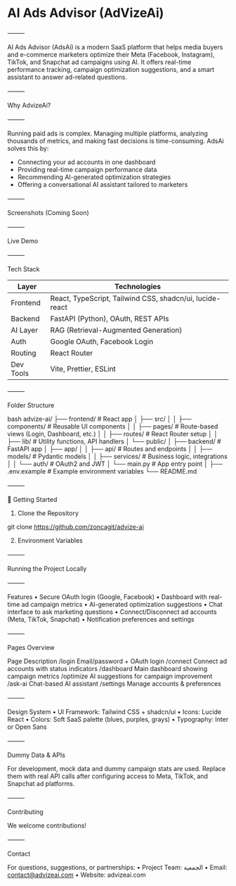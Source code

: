 # AI Ads Advisor (AdVizeAi)

⸻

AI Ads Advisor (AdsAi) is a modern SaaS platform that helps media buyers and e-commerce marketers optimize their Meta (Facebook, Instagram), TikTok, and Snapchat ad campaigns using AI. It offers real-time performance tracking, campaign optimization suggestions, and a smart assistant to answer ad-related questions.

⸻

Why AdvizeAi?

⸻

Running paid ads is complex. Managing multiple platforms, analyzing thousands of metrics, and making fast decisions is time-consuming. AdsAi solves this by:
- Connecting your ad accounts in one dashboard
- Providing real-time campaign performance data
- Recommending AI-generated optimization strategies
- Offering a conversational AI assistant tailored to marketers

⸻

Screenshots (Coming Soon)

⸻

Live Demo

⸻

Tech Stack

| Layer        | Technologies |
|--------------|--------------|
| Frontend     | React, TypeScript, Tailwind CSS, shadcn/ui, lucide-react |
| Backend      | FastAPI (Python), OAuth, REST APIs |
| AI Layer     | RAG (Retrieval-Augmented Generation) |
| Auth         | Google OAuth, Facebook Login |
| Routing      | React Router |
| Dev Tools    | Vite, Prettier, ESLint |

⸻

Folder Structure

bash
advize-ai/
├── frontend/               # React app
│   ├── src/
│   │   ├── components/     # Reusable UI components
│   │   ├── pages/          # Route-based views (Login, Dashboard, etc.)
│   │   ├── routes/         # React Router setup
│   │   ├── lib/            # Utility functions, API handlers
│   └── public/
│
├── backend/                # FastAPI app
│   ├── app/
│   │   ├── api/            # Routes and endpoints
│   │   ├── models/         # Pydantic models
│   │   ├── services/       # Business logic, integrations
│   │   └── auth/           # OAuth2 and JWT
│   └── main.py             # App entry point
│
├── .env.example            # Example environment variables
└── README.md


⸻

🔧 Getting Started

1. Clone the Repository

git clone https://github.com/zoncagit/advize-ai

2. Environment Variables



⸻

Running the Project Locally



⸻

Features
 • Secure OAuth login (Google, Facebook)
 • Dashboard with real-time ad campaign metrics
 • AI-generated optimization suggestions
 • Chat interface to ask marketing questions
 • Connect/Disconnect ad accounts (Meta, TikTok, Snapchat)
 • Notification preferences and settings

⸻

Pages Overview

Page Description
/login Email/password + OAuth login
/connect Connect ad accounts with status indicators
/dashboard Main dashboard showing campaign metrics
/optimize AI suggestions for campaign improvement
/ask-ai Chat-based AI assistant
/settings Manage accounts & preferences


⸻

Design System
 • UI Framework: Tailwind CSS + shadcn/ui
 • Icons: Lucide React
 • Colors: Soft SaaS palette (blues, purples, grays)
 • Typography: Inter or Open Sans

⸻

Dummy Data & APIs

For development, mock data and dummy campaign stats are used. Replace them with real API calls after configuring access to Meta, TikTok, and Snapchat ad platforms.

⸻

Contributing

We welcome contributions!


⸻

Contact

For questions, suggestions, or partnerships:
 • Project Team: الجمعية
 • Email: contact@advizeai.com
 • Website: advizeai.com